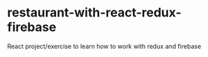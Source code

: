 # restaurant-with-react-redux-firebase
 React project/exercise to learn how to work with redux and firebase
